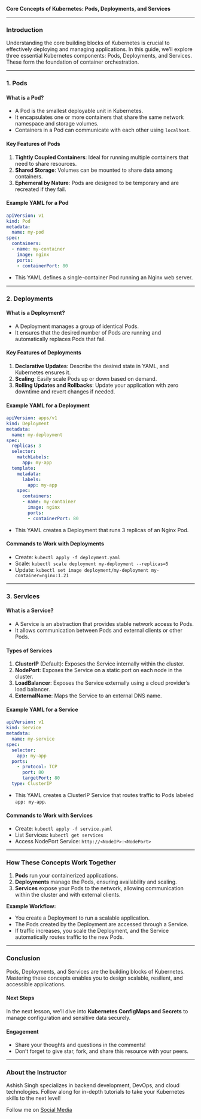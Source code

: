 **Core Concepts of Kubernetes: Pods, Deployments, and Services**

---

### **Introduction**
Understanding the core building blocks of Kubernetes is crucial to effectively deploying and managing applications. In this guide, we’ll explore three essential Kubernetes components: Pods, Deployments, and Services. These form the foundation of container orchestration.

---

### **1. Pods**

#### **What is a Pod?**
- A Pod is the smallest deployable unit in Kubernetes.
- It encapsulates one or more containers that share the same network namespace and storage volumes.
- Containers in a Pod can communicate with each other using `localhost`.

#### **Key Features of Pods**
1. **Tightly Coupled Containers**: Ideal for running multiple containers that need to share resources.
2. **Shared Storage**: Volumes can be mounted to share data among containers.
3. **Ephemeral by Nature**: Pods are designed to be temporary and are recreated if they fail.

#### **Example YAML for a Pod**
```yaml
apiVersion: v1
kind: Pod
metadata:
  name: my-pod
spec:
  containers:
  - name: my-container
    image: nginx
    ports:
    - containerPort: 80
```
- This YAML defines a single-container Pod running an Nginx web server.

---

### **2. Deployments**

#### **What is a Deployment?**
- A Deployment manages a group of identical Pods.
- It ensures that the desired number of Pods are running and automatically replaces Pods that fail.

#### **Key Features of Deployments**
1. **Declarative Updates**: Describe the desired state in YAML, and Kubernetes ensures it.
2. **Scaling**: Easily scale Pods up or down based on demand.
3. **Rolling Updates and Rollbacks**: Update your application with zero downtime and revert changes if needed.

#### **Example YAML for a Deployment**
```yaml
apiVersion: apps/v1
kind: Deployment
metadata:
  name: my-deployment
spec:
  replicas: 3
  selector:
    matchLabels:
      app: my-app
  template:
    metadata:
      labels:
        app: my-app
    spec:
      containers:
      - name: my-container
        image: nginx
        ports:
        - containerPort: 80
```
- This YAML creates a Deployment that runs 3 replicas of an Nginx Pod.

#### **Commands to Work with Deployments**
- Create: `kubectl apply -f deployment.yaml`
- Scale: `kubectl scale deployment my-deployment --replicas=5`
- Update: `kubectl set image deployment/my-deployment my-container=nginx:1.21`

---

### **3. Services**

#### **What is a Service?**
- A Service is an abstraction that provides stable network access to Pods.
- It allows communication between Pods and external clients or other Pods.

#### **Types of Services**
1. **ClusterIP** (Default): Exposes the Service internally within the cluster.
2. **NodePort**: Exposes the Service on a static port on each node in the cluster.
3. **LoadBalancer**: Exposes the Service externally using a cloud provider’s load balancer.
4. **ExternalName**: Maps the Service to an external DNS name.

#### **Example YAML for a Service**
```yaml
apiVersion: v1
kind: Service
metadata:
  name: my-service
spec:
  selector:
    app: my-app
  ports:
    - protocol: TCP
      port: 80
      targetPort: 80
  type: ClusterIP
```
- This YAML creates a ClusterIP Service that routes traffic to Pods labeled `app: my-app`.

#### **Commands to Work with Services**
- Create: `kubectl apply -f service.yaml`
- List Services: `kubectl get services`
- Access NodePort Service: `http://<NodeIP>:<NodePort>`

---

### **How These Concepts Work Together**
1. **Pods** run your containerized applications.
2. **Deployments** manage the Pods, ensuring availability and scaling.
3. **Services** expose your Pods to the network, allowing communication within the cluster and with external clients.

**Example Workflow:**
- You create a Deployment to run a scalable application.
- The Pods created by the Deployment are accessed through a Service.
- If traffic increases, you scale the Deployment, and the Service automatically routes traffic to the new Pods.

---

### **Conclusion**
Pods, Deployments, and Services are the building blocks of Kubernetes. Mastering these concepts enables you to design scalable, resilient, and accessible applications.

#### **Next Steps**
In the next lesson, we’ll dive into **Kubernetes ConfigMaps and Secrets** to manage configuration and sensitive data securely.

#### **Engagement**
- Share your thoughts and questions in the comments!
- Don’t forget to give star, fork, and share this resource with your peers.

---

### **About the Instructor**
Ashish Singh specializes in backend development, DevOps, and cloud technologies. Follow along for in-depth tutorials to take your Kubernetes skills to the next level!

Follow me on [Social Media](https://ashishsingh.in/social-media/)
